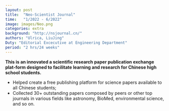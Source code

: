 ```yaml
---
layout: post
title:  "Neo-Scientist Journal"
time:   "1/2022 - 6/2022"
image: images/Neo.png
categories: extra
background: "http://nsjournal.cn/"
authors: "Ulrica, LiuJing"
Duty: "Editorial Excecutive at Engineering Department"
period: "2 hrs/24 weeks"
---
```

**This is an innovated a scientific research paper publication exchange plat-form designed to facilitate learning and research for Chinese high school students.**

- Helped create a free publishing platform for science papers available to all Chinese students;
- Collected 30+ outstanding papers composed by peers or other top journals in various fields like astronomy, BioMed, environmental science, and so on.